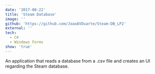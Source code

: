 ```yaml
---
date: '2017-08-22'
title: 'Steam Database'
image: ''
github: 'https://github.com/JoaoAVDuarte/Steam-DB_LP2'
external: ''
tech:
  - C#
  - Windows Forms
show: 'true'
---
```


An application that reads a database from a .csv file and creates an UI regarding the Steam database.
